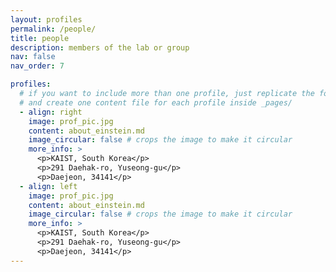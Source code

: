 ```yaml
---
layout: profiles
permalink: /people/
title: people
description: members of the lab or group
nav: false
nav_order: 7

profiles:
  # if you want to include more than one profile, just replicate the following block
  # and create one content file for each profile inside _pages/
  - align: right
    image: prof_pic.jpg
    content: about_einstein.md
    image_circular: false # crops the image to make it circular
    more_info: >
      <p>KAIST, South Korea</p>
      <p>291 Daehak-ro, Yuseong-gu</p>
      <p>Daejeon, 34141</p>
  - align: left
    image: prof_pic.jpg
    content: about_einstein.md
    image_circular: false # crops the image to make it circular
    more_info: >
      <p>KAIST, South Korea</p>
      <p>291 Daehak-ro, Yuseong-gu</p>
      <p>Daejeon, 34141</p>
---
```

